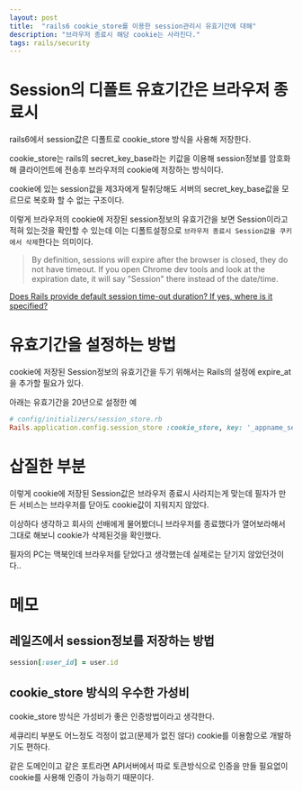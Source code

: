 ```yaml
---
layout: post
title:  "rails6 cookie_store를 이용한 session관리시 유효기간에 대해"
description: "브라우저 종료시 해당 cookie는 사라진다."
tags: rails/security
---
```



# Session의 디폴트 유효기간은 브라우저 종료시

rails6에서 session값은 디폴트로 cookie_store 방식을 사용해 저장한다.

cookie_store는 rails의 secret_key_base라는 키값을 이용해 session정보를 암호화해
클라이언트에 전송후 브라우저의 cookie에 저장하는 방식이다.

cookie에 있는 session값을 제3자에게 탈취당해도 서버의 secret_key_base값을 모르므로 복호화 할 수 없는 구조이다.

이렇게 브라우저의 cookie에 저장된 session정보의 유효기간을 보면 Session이라고 적혀 있는것을 확인할 수 있는데
이는 디폴트설정으로 `브라우저 종료시 Session값을 쿠키에서 삭제`한다는 의미이다.

> By definition, sessions will expire after the browser is closed, they do not have timeout. If you open Chrome dev tools and look at the expiration date, it will say "Session" there instead of the date/time.

[Does Rails provide default session time-out duration? If yes, where is it specified?
]





# 유효기간을 설정하는 방법

cookie에 저장된 Session정보의 유효기간을 두기 위해서는 Rails의 설정에 expire_at을 추가할 필요가 있다.

아래는 유효기간을 20년으로 설정한 예

```ruby
# config/initializers/session_store.rb
Rails.application.config.session_store :cookie_store, key: '_appname_session', expire_after: 20.years
```

# 삽질한 부분

이렇게 cookie에 저장된 Session값은 브라우저 종료시 사라지는게 맞는데
필자가 만든 서비스는 브라우저를 닫아도 cookie값이 지워지지 않았다.

이상하다 생각하고 회사의 선배에게 물어봤더니 브라우저를 종료했다가 열어보라해서 그대로 해보니
cookie가 삭제된것을 확인했다.

필자의 PC는 맥북인데 브라우저를 닫았다고 생각했는데 실제로는 닫기지 않았던것이다..


# 메모


## 레일즈에서 session정보를 저장하는 방법


```ruby
session[:user_id] = user.id
```

## cookie_store 방식의 우수한 가성비

cookie_store 방식은 가성비가 좋은 인증방법이라고 생각한다.

세큐리티 부분도 어느정도 걱정이 없고(문제가 없진 않다) cookie를 이용함으로 개발하기도 편하다.

같은 도메인이고 같은 포트라면 API서버에서 따로 토큰방식으로 인증을 만들 필요없이
cookie를 사용해 인증이 가능하기 때문이다.

[Does Rails provide default session time-out duration? If yes, where is it specified?
]: https://stackoverflow.com/questions/16214800/does-rails-provide-default-session-time-out-duration-if-yes-where-is-it-specif